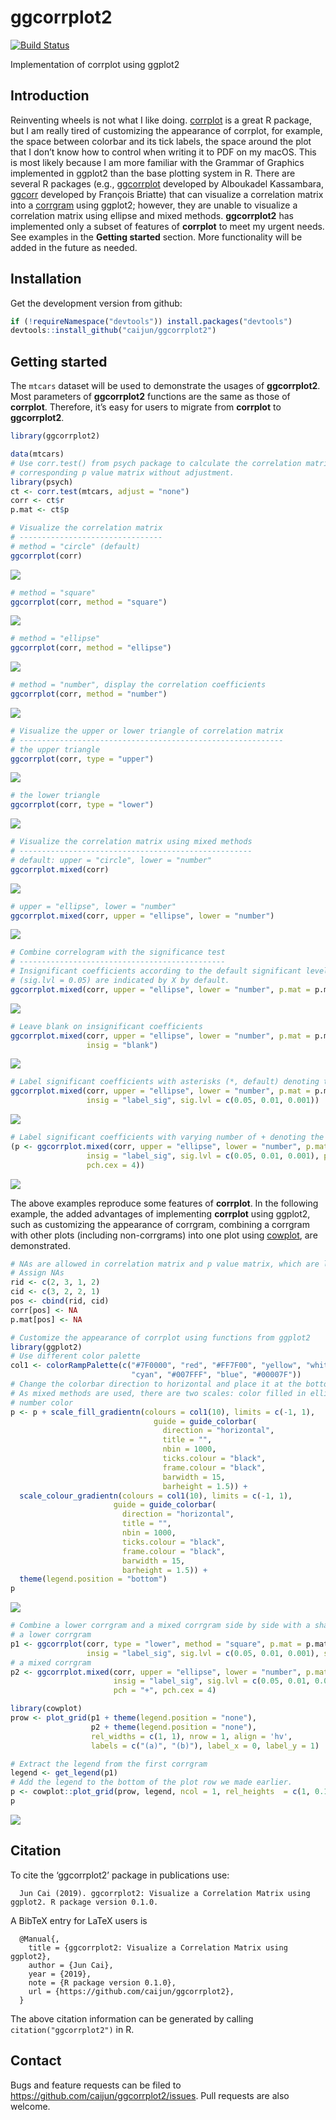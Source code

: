 
# ggcorrplot2

[![Build
Status](https://travis-ci.org/caijun/ggcorrplot2.svg?branch=master)](https://travis-ci.org/caijun/ggcorrplot2)

Implementation of corrplot using ggplot2

## Introduction

Reinventing wheels is not what I like doing.
[corrplot](https://CRAN.R-project.org/package=corrplot) is a great R
package, but I am really tired of customizing the appearance of
corrplot, for example, the space between colorbar and its tick labels,
the space around the plot that I don’t know how to control when writing
it to PDF on my macOS. This is most likely because I am more familiar
with the Grammar of Graphics implemented in ggplot2 than the base
plotting system in R. There are several R packages (e.g.,
[ggcorrplot](https://github.com/kassambara/ggcorrplot) developed by
Alboukadel Kassambara, [ggcorr](https://github.com/briatte/ggcorr)
developed by François Briatte) that can visualize a correlation matrix
into a
[corrgram](https://www.tandfonline.com/doi/abs/10.1198/000313002533)
using ggplot2; however, they are unable to visualize a correlation
matrix using ellipse and mixed methods. **ggcorrplot2** has implemented
only a subset of features of **corrplot** to meet my urgent needs. See
examples in the **Getting started** section. More functionality will be
added in the future as needed.

## Installation

Get the development version from github:

``` r
if (!requireNamespace("devtools")) install.packages("devtools")
devtools::install_github("caijun/ggcorrplot2")
```

## Getting started

The `mtcars` dataset will be used to demonstrate the usages of
**ggcorrplot2**. Most parameters of **ggcorrplot2** functions are the
same as those of **corrplot**. Therefore, it’s easy for users to migrate
from **corrplot** to **ggcorrplot2**.

``` r
library(ggcorrplot2)

data(mtcars)
# Use corr.test() from psych package to calculate the correlation matrix and 
# corresponding p value matrix without adjustment.
library(psych)
ct <- corr.test(mtcars, adjust = "none")
corr <- ct$r
p.mat <- ct$p

# Visualize the correlation matrix
# --------------------------------
# method = "circle" (default)
ggcorrplot(corr)
```

![](figs/README-unnamed-chunk-2-1.png)<!-- -->

``` r
# method = "square"
ggcorrplot(corr, method = "square")
```

![](figs/README-unnamed-chunk-2-2.png)<!-- -->

``` r
# method = "ellipse"
ggcorrplot(corr, method = "ellipse")
```

![](figs/README-unnamed-chunk-2-3.png)<!-- -->

``` r
# method = "number", display the correlation coefficients
ggcorrplot(corr, method = "number")
```

![](figs/README-unnamed-chunk-2-4.png)<!-- -->

``` r
# Visualize the upper or lower triangle of correlation matrix
# -----------------------------------------------------------
# the upper triangle
ggcorrplot(corr, type = "upper")
```

![](figs/README-unnamed-chunk-2-5.png)<!-- -->

``` r
# the lower triangle
ggcorrplot(corr, type = "lower")
```

![](figs/README-unnamed-chunk-2-6.png)<!-- -->

``` r
# Visualize the correlation matrix using mixed methods
# ----------------------------------------------------
# default: upper = "circle", lower = "number"
ggcorrplot.mixed(corr)
```

![](figs/README-unnamed-chunk-2-7.png)<!-- -->

``` r
# upper = "ellipse", lower = "number"
ggcorrplot.mixed(corr, upper = "ellipse", lower = "number")
```

![](figs/README-unnamed-chunk-2-8.png)<!-- -->

``` r
# Combine correlogram with the significance test
# ----------------------------------------------
# Insignificant coefficients according to the default significant level 
# (sig.lvl = 0.05) are indicated by X by default.
ggcorrplot.mixed(corr, upper = "ellipse", lower = "number", p.mat = p.mat)
```

![](figs/README-unnamed-chunk-2-9.png)<!-- -->

``` r
# Leave blank on insignificant coefficients
ggcorrplot.mixed(corr, upper = "ellipse", lower = "number", p.mat = p.mat, 
                 insig = "blank")
```

![](figs/README-unnamed-chunk-2-10.png)<!-- -->

``` r
# Label significant coefficients with asterisks (*, default) denoting the significance level
ggcorrplot.mixed(corr, upper = "ellipse", lower = "number", p.mat = p.mat, 
                 insig = "label_sig", sig.lvl = c(0.05, 0.01, 0.001))
```

![](figs/README-unnamed-chunk-2-11.png)<!-- -->

``` r
# Label significant coefficients with varying number of + denoting the significance level
(p <- ggcorrplot.mixed(corr, upper = "ellipse", lower = "number", p.mat = p.mat, 
                 insig = "label_sig", sig.lvl = c(0.05, 0.01, 0.001), pch = "+", 
                 pch.cex = 4))
```

![](figs/README-unnamed-chunk-2-12.png)<!-- -->

The above examples reproduce some features of **corrplot**. In the
following example, the added advantages of implementing **corrplot**
using ggplot2, such as customizing the appearance of corrgram, combining
a corrgram with other plots (including non-corrgrams) into one plot
using [cowplot](https://github.com/wilkelab/cowplot), are demonstrated.

``` r
# NAs are allowed in correlation matrix and p value matrix, which are labelled as NA
# Assign NAs
rid <- c(2, 3, 1, 2)
cid <- c(3, 2, 2, 1)
pos <- cbind(rid, cid)
corr[pos] <- NA
p.mat[pos] <- NA

# Customize the appearance of corrplot using functions from ggplot2
library(ggplot2)
# Use different color palette
col1 <- colorRampPalette(c("#7F0000", "red", "#FF7F00", "yellow", "white",
                           "cyan", "#007FFF", "blue", "#00007F"))
# Change the colorbar direction to horizontal and place it at the bottom
# As mixed methods are used, there are two scales: color filled in ellipse and 
# number color
p <- p + scale_fill_gradientn(colours = col1(10), limits = c(-1, 1),
                                guide = guide_colorbar(
                                  direction = "horizontal",
                                  title = "",
                                  nbin = 1000,
                                  ticks.colour = "black",
                                  frame.colour = "black",
                                  barwidth = 15,
                                  barheight = 1.5)) +
  scale_colour_gradientn(colours = col1(10), limits = c(-1, 1),
                       guide = guide_colorbar(
                         direction = "horizontal",
                         title = "",
                         nbin = 1000,
                         ticks.colour = "black",
                         frame.colour = "black",
                         barwidth = 15,
                         barheight = 1.5)) +
  theme(legend.position = "bottom")
p
```

<img src="figs/README-unnamed-chunk-3-1.png" style="display: block; margin: auto;" />

``` r
# Combine a lower corrgram and a mixed corrgram side by side with a shared colorbar on the bottom
# a lower corrgram
p1 <- ggcorrplot(corr, type = "lower", method = "square", p.mat = p.mat, 
                 insig = "label_sig", sig.lvl = c(0.05, 0.01, 0.001), show.diag = FALSE)
# a mixed corrgram
p2 <- ggcorrplot.mixed(corr, upper = "ellipse", lower = "number", p.mat = p.mat, 
                       insig = "label_sig", sig.lvl = c(0.05, 0.01, 0.001), 
                       pch = "+", pch.cex = 4)

library(cowplot)
prow <- plot_grid(p1 + theme(legend.position = "none"),
                  p2 + theme(legend.position = "none"),
                  rel_widths = c(1, 1), nrow = 1, align = 'hv',
                  labels = c("(a)", "(b)"), label_x = 0, label_y = 1)

# Extract the legend from the first corrgram
legend <- get_legend(p1)
# Add the legend to the bottom of the plot row we made earlier.
p <- cowplot::plot_grid(prow, legend, ncol = 1, rel_heights  = c(1, 0.15))
p
```

<img src="figs/README-unnamed-chunk-3-2.png" style="display: block; margin: auto;" />

## Citation

To cite the ‘ggcorrplot2’ package in publications use:

``` 
  Jun Cai (2019). ggcorrplot2: Visualize a Correlation Matrix using ggplot2. R package version 0.1.0.
```

A BibTeX entry for LaTeX users is

``` 
  @Manual{,
    title = {ggcorrplot2: Visualize a Correlation Matrix using ggplot2},
    author = {Jun Cai},
    year = {2019},
    note = {R package version 0.1.0},
    url = {https://github.com/caijun/ggcorrplot2},
  }
```

The above citation information can be generated by calling
`citation("ggcorrplot2")` in R.

## Contact

Bugs and feature requests can be filed to
<https://github.com/caijun/ggcorrplot2/issues>. Pull requests are also
welcome.
